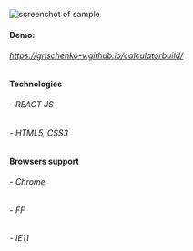 ![screenshot of sample](https://grischenko-v.github.io/calculatorbuild/img/screen.png)
#### Demo:
###### https://grischenko-v.github.io/calculatorbuild/
##
#### Technologies
###### - REACT JS
###### - HTML5, CSS3
##
#### Browsers support
###### - Chrome
###### - FF
###### - IE11